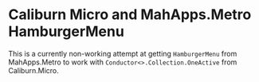 # Caliburn Micro and MahApps.Metro HamburgerMenu

This is a currently non-working attempt at getting `HamburgerMenu` from MahApps.Metro to work with `Conductor<>.Collection.OneActive` from Caliburn.Micro.